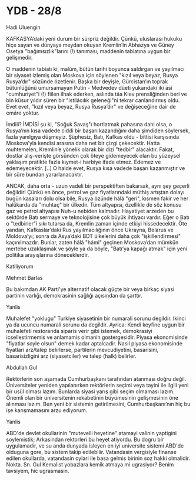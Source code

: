 # YDB - 28/8

Hadi Uluengin

KAFKASYA’daki yeni durum bir sürpriz değildir. Çünkü, uluslarası hukuku hiçe sayan ve dünyaya meydan okuyan Kremlin’in Abhazya ve Güney Osetya "bağımsızlık"larını (!) tanıması, maddenin tabiatına uygun bir gelişmedir.

O maddenin tabiatı ki, malûm, bütün tarihi boyunca saldırgan ve yayılmacı bir siyaset izlemiş olan Moskova için söylenen "kızıl veya beyaz, Rusya Rusya’dır" sözünde özetlenir. Başka bir deyişle, Gürcistan’ın toprak bütünlüğünü umursamayan Putin - Medvedev düeti yukarıdaki iki ási "cumhuriyet"i (!) fiilen ilhak ederken, aslında táa Kiev prensliğinden beri ve bin küsur yıldır süren bir "istilácılık geleneği"ni tekrar canlandırmış oldu. Evet evet, "kızıl veya beyaz, Rusya Rusya’dır" ve değişeceğine dair de emáre yoktur.

İmdiii? İMDİSİ şu ki, "Soğuk Savaş"ı hortlatmak pahasına dahi olsa, o Rusya’nın kısa vadede ciddi bir başarı kazandığını daha şimdiden söylersek, fazla yanılgıya düşmeyiz. Şüphesiz, Batı, Kafkas oldu - bittisi karşısında Moskova’yla kendisi arasına daha net bir çizgi çekecektir. Hatta muhtemelen, Kremlin’e yönelik olarak bir dizi "tedbir" alacaktır. Fakat, dostlar alış-verişte görsünden çok öteye gidemeyecek olan bu yüzeysel yaklaşım pratikte fazla kıymet-i harbiye ifade etmez. Edemez ve edemeyecektir. [..] O halde evet, Rusya kısa vadede başarı kazanmıştır ve bir süre bundan yararlanacaktır.

ANCAK, daha orta - uzun vadeli bir perspektiften bakarsak, aynı şey geçerli değildir! Çünkü en önce, petrol ve gaz fiyatlarındaki müthiş artıştan dolayı bugün kasaları dolu olsa bile, Rusya özünde hálá "geri", kısmen fakir ve her halükarda da "muhtaç" bir ülkedir. Tüm altyapısı, özellikle de söz konusu gaz ve petrol altyapısı Nuh-u nebiden kalmadır. Hayatiyet arzeden bu sektörde Batı sermaye ve teknolojisine çok büyük ihtiyacı vardır. Eğer o Batı o "tedbirler"i sıkı tutarsa da, Kremlin zaman içinde etkiyi hissedecektir. Öte yandan, Kafkaslar’daki Rus yayılmacılığının önce Ukrayna, Belarus ve Moldova’yı; sonra da Asya’daki BDT ülkelerini daha çok "işkillendirmesi" kaçınılmazdır. Bunlar, zaten hálá "hámi" geçinen Moskova’dan mümkün mertebe uzaklaşmak ve şöyle ya da böyle, "Batı’ya kapağı atmak" için yeni politika arayışlarına döneceklerdir.

Katiliyorum

Mehmet Barlas

Bu bakımdan AK Parti'ye alternatif olacak güçte bir veya birkaç siyasi partinin varlığı, demokrasinin sağlığı açısından da şarttır.

Yanlis

Muhalefet "yoklugu" Turkiye siyasetinin bir numarali sorunu degildir. Ikinci ya da ucuncu numarali sorunu da degildir. Ayrica: Kendi keyfine uygun bir muhalefeti restoranda siparis verir gibi istemek, demokrasiyi icsellestirmemis ve anlamamis olmanin gostergesidir. Piyasa ekonomisinde "fiyatlar soyle olsun" demek kadar aptalcadir. Nasil piyasa ekonomisinde fiyatlari arz/talep belirlerse, partilerin mevcudiyetini, basarisini, basarisizligini arz (siyasetciler) ve talep (halk) belirler.

Abdullah Gul

Rektörlerin son aşamada Cumhurbaşkanı tarafından atanması doğru değil. Üniversiteler yeniden yapılanırken rektörlerin seçimi veya tayini ile ilgili yeni bir usül olması lazım. Bunlarda siyasi yarış gibi seçim olmaması lazım. Önemli olan bir üniversitenin rekabetinin büyümesinin gelişmesinin öne alınması lazım. Ben yeni bir sistemin getirilmesini, Cumhurbaşkanı’nın hiç bu işe karışmamasını arzu ediyorum.

Yanlis

ABD'de devlet okullarinin "mutevelli heyetine" atamayi valinin yaptigini soylemistik; Arkasindan rektorleri bu heyet atiyordu. Bu dogru bir uygulamadir, ve su anda dunyada isleyen en iyi universite sistemi ABD'de olduguna gore, bu sistem takip edilebilir. Vatandasin vergisiyle finanse edilen okullarda, vatandasin oylari ile basa gelmis birinin soz hakki olmalidir. Nokta. Sn. Gul Kemalist yobazlara kemik atmaya mi ugrasiyor? Benim tavsiyem, hic ugrasmasin.

